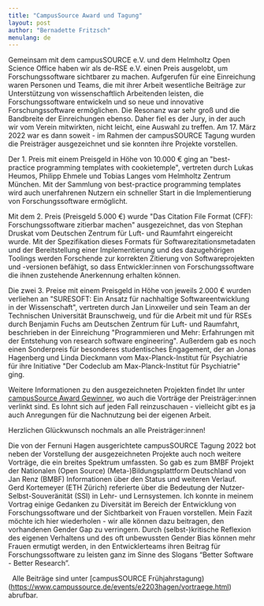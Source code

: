 ```yaml
---
title: "CampusSource Award und Tagung"
layout: post
author: "Bernadette Fritzsch"
menulang: de
---
```

Gemeinsam mit dem campusSOURCE e.V. und dem Helmholtz Open Science Office haben wir als de-RSE e.V. einen Preis ausgelobt, 
um Forschungssoftware sichtbarer zu machen. Aufgerufen für eine Einreichung waren Personen und Teams, die mit ihrer Arbeit 
wesentliche Beiträge zur Unterstützung von wissenschaftlich Arbeitenden leisten, die Forschungssoftware entwickeln und so 
neue und innovative Forschungssoftware ermöglichen. Die Resonanz war sehr groß und die Bandbreite der Einreichungen ebenso. 
Daher fiel es der Jury, in der auch wir vom Verein mitwirkten, nicht leicht, eine Auswahl zu treffen. Am 17. März 2022 war 
es dann soweit - im Rahmen der campusSOURCE Tagung wurden die Preisträger ausgezeichnet und sie konnten ihre Projekte 
vorstellen. 

Der 1. Preis mit einem Preisgeld in Höhe von 10.000 € ging an "best-practice programming templates with cookietemple", 
vertreten durch Lukas Heumos, Philipp Ehmele und Tobias Langes vom Helmholtz Zentrum München. Mit der Sammlung von 
best-practice programming templates wird auch unerfahrenen Nutzern ein schneller Start in die Implementierung von 
Forschungssoftware ermöglicht. 

Mit dem 2. Preis (Preisgeld 5.000 €) wurde "Das Citation File Format (CFF): Forschungssoftware zitierbar machen" 
ausgezeichnet, das von Stephan Druskat vom Deutschen Zentrum für Luft- und Raumfahrt eingereicht wurde. Mit der Spezifikation 
dieses Formats für Softwarezitationsmetadaten und der Bereitstellung einer Implementierung und des dazugehörigen Toolings 
werden Forschende zur korrekten Zitierung von Softwareprojekten und -versionen befähigt, so dass Entwickler:innen von 
Forschungssoftware die ihnen zustehende Anerkennung erhalten können.

Die zwei 3. Preise mit einem Preisgeld in Höhe von jeweils 2.000 € wurden verliehen an "SURESOFT: Ein Ansatz für nachhaltige 
Softwareentwicklung in der Wissenschaft", vertreten durch Jan Linxweiler und sein Team an der Technischen Universität 
Braunschweig, und für die Arbeit mit und für RSEs durch Benjamin Fuchs am Deutschen Zentrum für Luft- und Raumfahrt, 
beschrieben in der Einreichung "Programmieren und Mehr: Erfahrungen mit der Entstehung von research software engineering". 
Außerdem gab es noch einen Sonderpreis für besonderes studentisches Engagement, der an Jonas Hagenberg und Linda Dieckmann 
vom Max-Planck-Institut für Psychiatrie für ihre Initiative "Der Codeclub am Max-Planck-Institut für Psychiatrie" ging. 

Weitere Informationen zu den ausgezeichneten Projekten findet Ihr unter 
[campusSource Award Gewinner](https://ev.campussource.de/publikationen/csa2022/gewinner.html), wo auch die Vorträge der 
Preisträger:innen verlinkt sind. Es lohnt sich auf jeden Fall reinzuschauen - vielleicht gibt es ja auch Anregungen 
für die Nachnutzung bei der eigenen Arbeit.

Herzlichen Glückwunsch nochmals an alle Preisträger:innen!

Die von der Fernuni Hagen ausgerichtete campusSOURCE Tagung 2022 bot neben der Vorstellung der ausgezeichneten Projekte 
auch noch weitere Vorträge, die ein breites Spektrum umfassten. So gab es zum BMBF Projekt der Nationalen (Open Source) 
(Meta-)Bildungsplattform Deutschland von Jan Renz (BMBF) Informationen über den Status und weiteren Verlauf.  
Gerd Kortemeyer (ETH Zürich) referierte über die Bedeutung der Nutzer-Selbst-Souveränität (SSI) in Lehr- und Lernsystemen. 
Ich konnte in meinem Vortrag einige Gedanken zu Diversität im Bereich der Entwicklung von Forschungssoftware und der 
Sichtbarkeit von Frauen vorstellen. Mein Fazit möchte ich hier wiederholen - wir alle können dazu beitragen, den 
vorhandenen Gender Gap zu verringern. Durch (selbst-)kritische Reflexion des eigenen Verhaltens und des oft unbewussten 
Gender Bias können mehr Frauen ermutigt werden, in den Entwicklerteams ihren Beitrag für Forschungssoftware zu leisten 
ganz im Sinne des Slogans “Better Software - Better Research”.  

 
Alle Beiträge sind unter [campusSOURCE Frühjahrstagung)(https://www.campussource.de/events/e2203hagen/vortraege.html) 
abrufbar.
